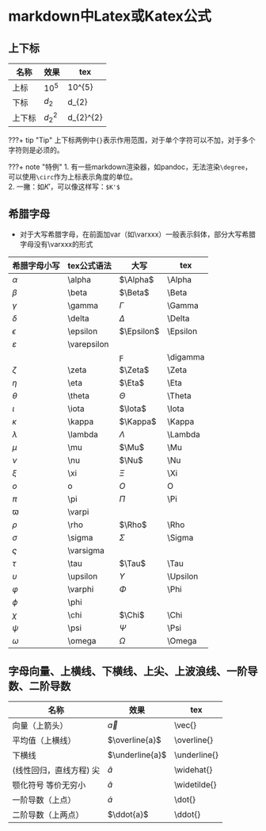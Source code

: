 # markdown中Latex或Katex公式

## 上下标

|名称|效果|tex|
|---|---|---|
|上标|$10^5$|10^{5}|
|下标|$d_{2}$|d_{2}|
|上下标|$d_{2}^{2}$|d_{2}^{2}|


???+ tip "Tip"
    上下标两例中`{}`表示作用范围，对于单个字符可以不加，对于多个字符则是必须的。  


???+ note "特例"
    1. 有一些markdown渲染器，如pandoc，无法渲染`\degree`，可以使用`\circ`作为上标表示角度的单位。  
    2. 一撇：如$K'$，可以像这样写：`$K'$`  

## 希腊字母

- 对于大写希腊字母，在前面加var（如\varxxx）一般表示斜体，部分大写希腊字母没有\varxxx的形式  

|希腊字母小写|tex公式语法|大写|tex|
|---|---|---|---|
|$\alpha$|\alpha|$\Alpha$|\Alpha|
|$\beta$|\beta|$\Beta$|\Beta|
|$\gamma$|\gamma|$\Gamma$|\Gamma|
|$\delta$|\delta|$\Delta$|\Delta|
|$\epsilon$|\epsilon|$\Epsilon$|\Epsilon|
|$\varepsilon$|\varepsilon|
|||$\digamma$|\digamma|
|$\zeta$|\zeta|$\Zeta$|\Zeta|
|$\eta$|\eta|$\Eta$|\Eta|
|$\theta$|\theta|$\Theta$|\Theta|
|$\iota$|\iota|$\Iota$|\Iota|
|$\kappa$|\kappa|$\Kappa$|\Kappa|
|$\lambda$|\lambda|$\Lambda$|\Lambda|
|$\mu$|\mu|$\Mu$|\Mu|
|$\nu$|\nu|$\Nu$|\Nu|
|$\xi$|\xi|$\Xi$|\Xi|
|$o$|o|$O$|O|
|$\pi$|\pi|$\Pi$|\Pi|
|$\varpi$|\varpi|
|$\rho$|\rho|$\Rho$|\Rho|
|$\sigma$|\sigma|$\Sigma$|\Sigma|
|$\varsigma$|\varsigma|
|$\tau$|\tau|$\Tau$|\Tau|
|$\upsilon$|\upsilon|$\Upsilon$|\Upsilon|
|$\varphi$|\varphi|$\Phi$|\Phi|
|$\phi$|\phi|
|$\chi$|\chi|$\Chi$|\Chi|
|$\psi$|\psi|$\Psi$|\Psi|
|$\omega$|\omega|$\Omega$|\Omega|

## 字母向量、上横线、下横线、上尖、上波浪线、一阶导数、二阶导数

|名称|效果|tex|
|---|---|---|
|向量（上箭头）|$\vec{a}$|\vec{}|
|平均值（上横线）|$\overline{a}$|\overline{}|
|下横线|$\underline{a}$|\underline{}|
|(线性回归，直线方程) 尖|$\widehat{a}$|\widehat{}|
|颚化符号  等价无穷小|$\widetilde{a}$|\widetilde{}|
|一阶导数（上点）|$\dot{a}$|\dot{}|
|二阶导数（上两点）|$\ddot{a}$|\ddot{}|
